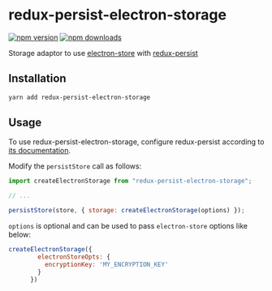 # redux-persist-electron-storage

[![npm version](https://img.shields.io/npm/v/redux-persist-electron-storage.svg?style=flat-square)](https://www.npmjs.com/package/rredux-persist-electron-storage)
[![npm downloads](https://img.shields.io/npm/dt/redux-persist-electron-storage.svg?style=flat-square)](https://www.npmjs.com/package/redux-persist-electron-storage)

Storage adaptor to use [electron-store](https://github.com/sindresorhus/electron-store) with [redux-persist](https://github.com/rt2zz/redux-persist)

## Installation
```bash
yarn add redux-persist-electron-storage
```

## Usage

To use redux-persist-electron-storage, configure redux-persist according to [its documentation](https://github.com/rt2zz/redux-persist#redux-persist).

Modify the `persistStore` call as follows:

```js
import createElectronStorage from "redux-persist-electron-storage";

// ...

persistStore(store, { storage: createElectronStorage(options) });
```

`options` is optional and can be used to pass `electron-store` options like below:

```js
createElectronStorage({
        electronStoreOpts: {
          encryptionKey: 'MY_ENCRYPTION_KEY'
        }
      })
```